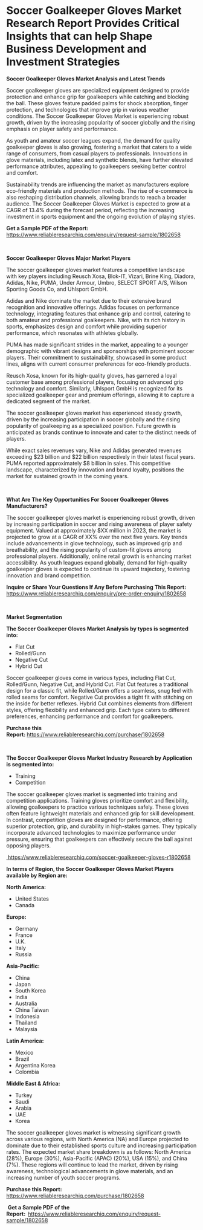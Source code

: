 <p><h1>Soccer Goalkeeper Gloves Market Research Report Provides Critical Insights that can help Shape Business Development and Investment Strategies</h1></p><p><strong>Soccer Goalkeeper Gloves Market Analysis and Latest Trends</strong></p>
<p><p>Soccer goalkeeper gloves are specialized equipment designed to provide protection and enhance grip for goalkeepers while catching and blocking the ball. These gloves feature padded palms for shock absorption, finger protection, and technologies that improve grip in various weather conditions. The Soccer Goalkeeper Gloves Market is experiencing robust growth, driven by the increasing popularity of soccer globally and the rising emphasis on player safety and performance.</p><p>As youth and amateur soccer leagues expand, the demand for quality goalkeeper gloves is also growing, fostering a market that caters to a wide range of consumers, from casual players to professionals. Innovations in glove materials, including latex and synthetic blends, have further elevated performance attributes, appealing to goalkeepers seeking better control and comfort.</p><p>Sustainability trends are influencing the market as manufacturers explore eco-friendly materials and production methods. The rise of e-commerce is also reshaping distribution channels, allowing brands to reach a broader audience. The Soccer Goalkeeper Gloves Market is expected to grow at a CAGR of 13.4% during the forecast period, reflecting the increasing investment in sports equipment and the ongoing evolution of playing styles.</p></p>
<p><strong>Get a Sample PDF of the Report:&nbsp;</strong> <a href="https://www.reliableresearchiq.com/enquiry/request-sample/1802658?utm_campaign=2941&utm_medium=2&utm_source=Github&utm_content=ia&utm_term=15042025&utm_id=soccer-goalkeeper-gloves">https://www.reliableresearchiq.com/enquiry/request-sample/1802658</a></p>
<p>&nbsp;</p>
<p><strong>Soccer Goalkeeper Gloves Major Market Players</strong></p>
<p><p>The soccer goalkeeper gloves market features a competitive landscape with key players including Reusch Xosa, Blok-IT, Vizari, Brine King, Diadora, Adidas, Nike, PUMA, Under Armour, Umbro, SELECT SPORT A/S, Wilson Sporting Goods Co, and Uhlsport GmbH. </p><p>Adidas and Nike dominate the market due to their extensive brand recognition and innovative offerings. Adidas focuses on performance technology, integrating features that enhance grip and control, catering to both amateur and professional goalkeepers. Nike, with its rich history in sports, emphasizes design and comfort while providing superior performance, which resonates with athletes globally.</p><p>PUMA has made significant strides in the market, appealing to a younger demographic with vibrant designs and sponsorships with prominent soccer players. Their commitment to sustainability, showcased in some product lines, aligns with current consumer preferences for eco-friendly products.</p><p>Reusch Xosa, known for its high-quality gloves, has garnered a loyal customer base among professional players, focusing on advanced grip technology and comfort. Similarly, Uhlsport GmbH is recognized for its specialized goalkeeper gear and premium offerings, allowing it to capture a dedicated segment of the market.</p><p>The soccer goalkeeper gloves market has experienced steady growth, driven by the increasing participation in soccer globally and the rising popularity of goalkeeping as a specialized position. Future growth is anticipated as brands continue to innovate and cater to the distinct needs of players.</p><p>While exact sales revenues vary, Nike and Adidas generated revenues exceeding $23 billion and $22 billion respectively in their latest fiscal years. PUMA reported approximately $8 billion in sales. This competitive landscape, characterized by innovation and brand loyalty, positions the market for sustained growth in the coming years.</p></p>
<p>&nbsp;</p>
<p><strong>What Are The Key Opportunities For Soccer Goalkeeper Gloves Manufacturers?</strong></p>
<p><p>The soccer goalkeeper gloves market is experiencing robust growth, driven by increasing participation in soccer and rising awareness of player safety equipment. Valued at approximately $XX million in 2023, the market is projected to grow at a CAGR of XX% over the next five years. Key trends include advancements in glove technology, such as improved grip and breathability, and the rising popularity of custom-fit gloves among professional players. Additionally, online retail growth is enhancing market accessibility. As youth leagues expand globally, demand for high-quality goalkeeper gloves is expected to continue its upward trajectory, fostering innovation and brand competition.</p></p>
<p><strong>Inquire or Share Your Questions If Any Before Purchasing This Report:</strong> <a href="https://www.reliableresearchiq.com/enquiry/pre-order-enquiry/1802658?utm_campaign=2941&utm_medium=2&utm_source=Github&utm_content=ia&utm_term=15042025&utm_id=soccer-goalkeeper-gloves">https://www.reliableresearchiq.com/enquiry/pre-order-enquiry/1802658</a></p>
<p>&nbsp;</p>
<p><strong>Market Segmentation</strong></p>
<p><strong>The Soccer Goalkeeper Gloves Market Analysis by types is segmented into:</strong></p>
<p><ul><li>Flat Cut</li><li>Rolled/Gunn</li><li>Negative Cut</li><li>Hybrid Cut</li></ul></p>
<p><p>Soccer goalkeeper gloves come in various types, including Flat Cut, Rolled/Gunn, Negative Cut, and Hybrid Cut. Flat Cut features a traditional design for a classic fit, while Rolled/Gunn offers a seamless, snug feel with rolled seams for comfort. Negative Cut provides a tight fit with stitching on the inside for better reflexes. Hybrid Cut combines elements from different styles, offering flexibility and enhanced grip. Each type caters to different preferences, enhancing performance and comfort for goalkeepers.</p></p>
<p><strong>Purchase this Report:&nbsp;</strong><a href="https://www.reliableresearchiq.com/purchase/1802658?utm_campaign=2941&utm_medium=2&utm_source=Github&utm_content=ia&utm_term=15042025&utm_id=soccer-goalkeeper-gloves">https://www.reliableresearchiq.com/purchase/1802658</a></p>
<p>&nbsp;</p>
<p><strong>The Soccer Goalkeeper Gloves Market Industry Research by Application is segmented into:</strong></p>
<p><ul><li>Training</li><li>Competition</li></ul></p>
<p><p>The soccer goalkeeper gloves market is segmented into training and competition applications. Training gloves prioritize comfort and flexibility, allowing goalkeepers to practice various techniques safely. These gloves often feature lightweight materials and enhanced grip for skill development. In contrast, competition gloves are designed for performance, offering superior protection, grip, and durability in high-stakes games. They typically incorporate advanced technologies to maximize performance under pressure, ensuring that goalkeepers can effectively secure the ball against opposing players.</p></p>
<p><a href="https://www.reliableresearchiq.com/soccer-goalkeeper-gloves-r1802658?utm_campaign=2941&utm_medium=2&utm_source=Github&utm_content=ia&utm_term=15042025&utm_id=soccer-goalkeeper-gloves">&nbsp;https://www.reliableresearchiq.com/soccer-goalkeeper-gloves-r1802658</a></p>
<p><strong>In terms of Region, the Soccer Goalkeeper Gloves Market Players available by Region are:</strong></p>
<p>
    <p> <strong> North America: </strong>
        <ul>
            <li>United States</li>
            <li>Canada</li>
        </ul>
        </p> 
    <p> <strong> Europe: </strong>
        <ul>
            <li>Germany</li>
            <li>France</li>
            <li>U.K.</li>
            <li>Italy</li>
            <li>Russia</li>
        </ul>
        </p> 
    <p> <strong> Asia-Pacific: </strong>
        <ul>
            <li>China</li>
            <li>Japan</li>
            <li>South Korea</li>
            <li>India</li>
            <li>Australia</li>
            <li>China Taiwan</li>
            <li>Indonesia</li>
            <li>Thailand</li>
            <li>Malaysia</li>
        </ul>
        </p> 
    <p> <strong> Latin America: </strong>
        <ul>
            <li>Mexico</li>
            <li>Brazil</li>
            <li>Argentina Korea</li>
            <li>Colombia</li>
        </ul>
        </p> 
    <p> <strong> Middle East & Africa: </strong>
        <ul>
            <li>Turkey</li>
            <li>Saudi</li>
            <li>Arabia</li>
            <li>UAE</li>
            <li>Korea</li>
        </ul>
    </p>
    </p>
<p><p>The soccer goalkeeper gloves market is witnessing significant growth across various regions, with North America (NA) and Europe projected to dominate due to their established sports culture and increasing participation rates. The expected market share breakdown is as follows: North America (28%), Europe (30%), Asia-Pacific (APAC) (20%), USA (15%), and China (7%). These regions will continue to lead the market, driven by rising awareness, technological advancements in glove materials, and an increasing number of youth soccer programs.</p></p>
<p><strong>Purchase this Report: </strong><a href="https://www.reliableresearchiq.com/purchase/1802658?utm_campaign=2941&utm_medium=2&utm_source=Github&utm_content=ia&utm_term=15042025&utm_id=soccer-goalkeeper-gloves">https://www.reliableresearchiq.com/purchase/1802658</a></p>
<p>&nbsp;<strong>Get a Sample PDF of the Report:&nbsp;&nbsp;</strong><a href="https://www.reliableresearchiq.com/enquiry/request-sample/1802658?utm_campaign=2941&utm_medium=2&utm_source=Github&utm_content=ia&utm_term=15042025&utm_id=soccer-goalkeeper-gloves">https://www.reliableresearchiq.com/enquiry/request-sample/1802658</a></p>
<p><strong></strong></p>
<p><p></p><p></p><p></p></p>